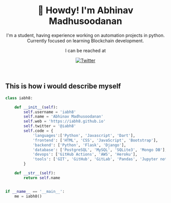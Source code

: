 <h1 align="center">🤠 Howdy! I'm Abhinav Madhusoodanan</h1>

<p align="center">
I'm a student, having experience working on automation projects in python.
Currently focused on learning Blockchain development.
</p>
<p align="center"> 
I can be reached at
</p>

<div align="center">

  [![Twitter](https://img.shields.io/twitter/url/https/twitter.com/cloudposse.svg?style=social&label=%20%40iabh8)](https://twitter.com/i_abh8)
</div>
<br>


<h2> This is how i would describe myself </h2>

```python
class iabh8:

    def __init__(self):
        self.username = 'iabh8'
        self.name = 'Abhinav Madhusoodanan'
        self.web = 'https://iabh8.github.io'
        self.twitter = '@iabh8'
        self.code = {
            'languages':['Python', 'Javascript', 'Dart'],
            'frontend': ['HTML', 'CSS', 'JavaScript', 'Bootstrap'],
            'backend': ['Python', 'Flask', 'Django'],
            'database': ['PostgreSQL', 'MySQL', 'SQLite3', 'Mongo DB'],
            'devops': ['GitHub Actions', 'AWS', 'Heroku'],
            'tools': ['GIT', 'GitHub', 'GitLab', 'Pandas', 'Jupyter notebook']
        }

    def __str__(self):
        return self.name


if __name__ == '__main__':
    me = iabh8()


```

<!---
iabh8/iabh8 is a ✨ special ✨ repository because its `README.md` (this file) appears on your GitHub profile.
You can click the Preview link to take a look at your changes.
--->
